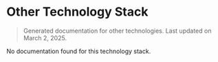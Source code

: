 # Other Technology Stack

> Generated documentation for other technologies. Last updated on March 2, 2025.

No documentation found for this technology stack.
